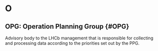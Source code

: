 # O

## OPG: Operation Planning Group {#OPG}

Advisory body to the LHCb management that is responsible for collecting and processing data according to the priorities set out by the PPG.
